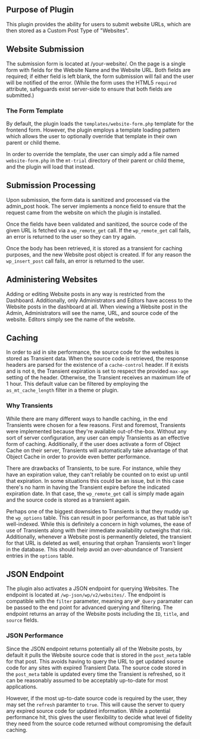 ## Purpose of Plugin

This plugin provides the ability for users to submit website URLs, which are then stored as a Custom Post Type of "Websites".

## Website Submission

The submission form is located at /your-website/. On the page is a single form with fields for the Website Name and the Website URL. 
Both fields are required; if either field is left blank, the form submission will fail and the user will be notified of the error. (While the form uses the HTML5 `required` attribute, safeguards exist server-side to ensure that both fields are submitted.)

### The Form Template

By default, the plugin loads the `templates/website-form.php` template for the frontend form. However, the plugin employs
a template loading pattern which allows the user to optionally override that template in their own parent or child theme. 

In order to override the template, the user can simply add a file named `website-form.php` in the `mt-trial` directory of their parent or child theme, 
and the plugin will load that instead.

## Submission Processing

Upon submission, the form data is sanitized and processed via the admin_post hook. The server implements a nonce field to
ensure that the request came from the website on which the plugin is installed. 

Once the fields have been validated and sanitized, the source code of the given URL is fetched via a `wp_remote_get` call.
If the `wp_remote_get` call fails, an error is returned to the user so they can try again.

Once the body has been retrieved, it is stored as a transient for caching purposes, and the new Website post object is created.
If for any reason the `wp_insert_post` call fails, an error is returned to the user.

## Administering Websites

Adding or editing Website posts in any way is restricted from the Dashboard. Additionally, only Administrators and Editors
have access to the Website posts in the dashboard at all. When viewing a Website post in the Admin, Administrators will see
the name, URL, and source code of the website. Editors simply see the name of the website. 

## Caching

In order to aid in site performance, the source code for the websites is stored as Transient data. When the source code is 
retrieved, the response headers are parsed for the existence of a `cache-control` header. If it exists and is not `0`, the 
Transient expiration is set to respect the provided `max-age` setting of the header. Otherwise, the Transient receives an 
maximum life of 1 hour. This default value can be filtered by employing the `as_mt_cache_length` filter in a theme or plugin.

### Why Transients

While there are many different ways to handle caching, in the end Transients were chosen for a few reasons. First and foremost, Transients were
implemented because they're available out-of-the-box. Without any sort of server configuration, any user can emply Transients
as an effective form of caching. Additionally, if the user does activate a form of Object Cache on their server, Transients
will automatically take advantage of that Object Cache in order to provide even better performance. 

There are drawbacks of Transients, to be sure. For instance, while they have an expiration value, they can't reliably be counted on to exist up until
that expiration. In some situations this could be an issue, but in this case there's no harm in having the Transient expire
before the indicated expiration date. In that case, the `wp_remote_get` call is simply made again and the source code is
stored as a transient again. 

Perhaps one of the biggest downsides to Transients is that they muddy up the `wp_options` table. This can result in poor 
performance, as that table isn't well-indexed. While this is definitely a concern in high volumes, the ease of use of Transients
along with their immediate availability outweighs that risk. Additionally, whenever a Website post is permanently deleted, the transient
for that URL is deleted as well, ensuring that orphan Transients won't linger in the database. This should help avoid an
over-abundance of Transient entries in the `options` table. 

## JSON Endpoint

The plugin also activates a JSON endpoint for querying Websites. The endpoint is located at `/wp-json/wp/v2/websites/`. 
The endpoint is compatible with the `filter` parameter, meaning any `WP_Query` paramater can be passed to the end point for
advanced querying and filtering. The endpoint returns an array of the Website posts including the `ID`, `title`, and `source`
fields.

### JSON Performance

Since the JSON endpoint returns potentially all of the Website posts, by default it pulls the Website source code that is 
stored in the `post_meta` table for that post. This avoids having to query the URL to get updated source code for any sites 
with expired Transient Data. The source code stored in the `post_meta` table is updated every time the Transient is refreshed,
so it can be reasonably assumed to be acceptably up-to-date for most applications.

However, if the most up-to-date source code is required by the user, they may set the `refresh` paramter to `true`. This 
will cause the server to query any expired source code for updated information. While a potential performance hit, this 
gives the user flexibility to decide what level of fidelity they need from the source code returned without compromising
the default caching.